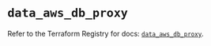# `data_aws_db_proxy`

Refer to the Terraform Registry for docs: [`data_aws_db_proxy`](https://registry.terraform.io/providers/hashicorp/aws/6.2.0/docs/data-sources/db_proxy).
